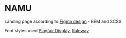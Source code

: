 
# NAMU
Landing page according to [Figma design](https://www.figma.com/file/i8XiqSgs44QEVPHuMbkNO2/museum-prototype?node-id=818%3A418) - BEM and SCSS

Font styles used [Playfair Display](https://fonts.google.com/specimen/Playfair+Display?query=play), [Raleway](https://fonts.google.com/specimen/Raleway?query=ral)

